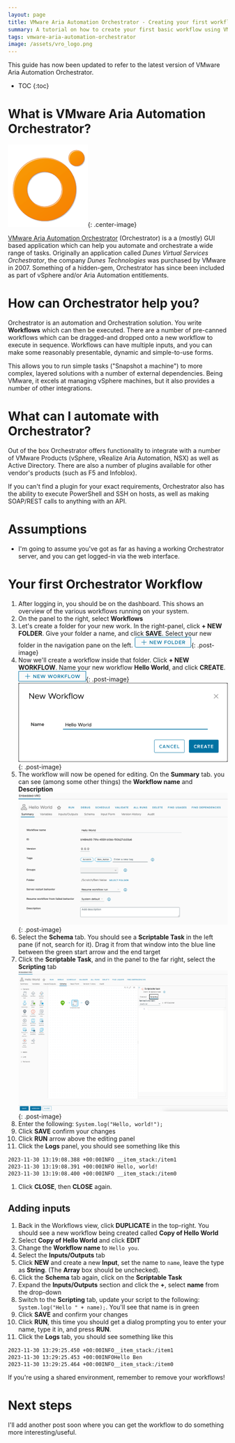 ```yaml
---
layout: page
title: VMware Aria Automation Orchestrator - Creating your first workflow
summary: A tutorial on how to create your first basic workflow using VMware Aria Automation Orchestrator
tags: vmware-aria-automation-orchestrator
image: /assets/vro_logo.png
---
```


<div class="info">This guide has now been updated to refer to the latest version of VMware Aria Automation Orchestrator.</div>

* TOC
{:toc}

# What is VMware Aria Automation Orchestrator?

![vROLogo](/assets/vro_logo.png){: .center-image}

[VMware Aria Automation Orchestrator](https://www.vmware.com/products/aria-automation-orchestrator.html) (Orchestrator) is a a (mostly) GUI based application which can help you automate and orchestrate a wide range of tasks. Originally an application called _Dunes Virtual Services Orchestrator_, the company _Dunes Technologies_ was purchased by VMware in 2007. Something of a hidden-gem, Orchestrator has since been included as part of vSphere and/or Aria Automation entitlements.


# How can Orchestrator help you?

Orchestrator is an automation and Orchestration solution. You write **Workflows** which can then be executed. There are a number of pre-canned workflows which can be dragged-and dropped onto a new workflow to execute in sequence. Workflows can have multiple inputs, and you can make some reasonably presentable, dynamic and simple-to-use forms.

This allows you to run simple tasks ("Snapshot a machine") to more complex, layered solutions with a number of external dependencies. Being VMware, it excels at managing vSphere machines, but it also provides a number of other integrations.


# What can I automate with Orchestrator?

Out of the box Orchestrator offers functionality to integrate with a number of VMware Products (vSphere, vRealize Aria Automation, NSX) as well as Active Directory. There are also a number of plugins available for other vendor's products (such as F5 and Infoblox).

If you can't find a plugin for your exact requirements, Orchestrator also has the ability to execute PowerShell and SSH on hosts, as well as making SOAP/REST calls to anything with an API.


# Assumptions

* I'm going to assume you've got as far as having a working Orchestrator server, and you can get logged-in via the web interface.


# Your first Orchestrator Workflow

1. After logging in, you should be on the dashboard. This shows an overview of the various workflows running on your system.
1. On the panel to the right, select **Workflows**
1. Let's create a folder for your new work. In the right-panel, click **+ NEW FOLDER**. Give your folder a name, and click **SAVE**. Select your new folder in the navigation pane on the left. 
![+ NEW FOLDER](/assets/guide-images/vro/vro-new-folder.png){: .post-image}
1. Now we'll create a workflow inside that folder. Click **+ NEW WORKFLOW**. Name your new workflow **Hello World**, and click **CREATE**.
![+ NEW WORKFLOW](/assets/guide-images/vro/vro-new-workflow.png){: .post-image}
![New workflow dialog](/assets/guide-images/vro/vro-new-workflow-dialog.png){: .post-image}
1. The workflow will now be opened for editing. On the **Summary** tab. you can see (among some other things) the **Workflow name** and **Description**
![Summary tab](/assets/guide-images/vro/vro-summary-tab.png){: .post-image}
1. Select the **Schema** tab. You should see a **Scriptable Task** in the left pane (if not, search for it). Drag it from that window into the blue line between the green start arrow and the end target
1. Click the **Scriptable Task**, and in the panel to the far right, select the **Scripting** tab
![Scripting tab](/assets/guide-images/vro/scripting-tab.png){: .post-image}
1. Enter the following: `System.log("Hello, world!");`
1. Click **SAVE** confirm your changes
1. Click **RUN** arrow above the editing panel
1. Click the **Logs** panel, you should see something like this
```
2023-11-30 13:19:08.388 +00:00INFO __item_stack:/item1
2023-11-30 13:19:08.391 +00:00INFO Hello, world!
2023-11-30 13:19:08.400 +00:00INFO __item_stack:/item0
```
1. Click **CLOSE**, then **CLOSE** again. 


## Adding inputs

1. Back in the Workflows view, click **DUPLICATE** in the top-right. You should see a new workflow being created called **Copy of Hello World**
1. Select **Copy of Hello World** and click **EDIT**
1. Change the **Workflow name** to `Hello you`.
1. Select the **Inputs/Outputs** tab
1. Click **NEW** and create a new **Input**, set the name to `name`, leave the type as **String**. (The **Array** box should be unchecked).
1. Click the **Schema** tab again, click on the **Scriptable Task**
1. Expand the **Inputs/Outputs** section and click the **+**, select **name** from the drop-down
1. Switch to the **Scripting** tab, update your script to the following: `System.log("Hello " + name);`. You'll see that name is in green 
1. Click **SAVE** and confirm your changes
1. Click **RUN**, this time you should get a dialog prompting you to enter your name, type it in, and press **RUN**.
1. Click the **Logs** tab, you should see something like this
```
2023-11-30 13:29:25.450 +00:00INFO__item_stack:/item1
2023-11-30 13:29:25.453 +00:00INFOHello Ben
2023-11-30 13:29:25.464 +00:00INFO__item_stack:/item0
```

<div class="tip">If you're using a shared environment, remember to remove your workflows!</div>

# Next steps

I'll add another post soon where you can get the workflow to do something more interesting/useful.